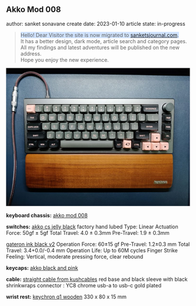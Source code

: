 ## Akko Mod 008

author: sanket sonavane
create date: 2023-01-10
article state: in-progress

> <span style="background-color: #cfe2ff"> Hello! Dear Visitor the site is now migrated to [sanketsjournal.com](https://www.sanketsjournal.com). </span>  
> It has a better design, dark mode, article search and category pages.  
> All my findings and latest adventures will be published on the new address.  
> Hope you enjoy the new experience.  

![mod008](../assets/img/akko-mod008/akko-mod-008-med.jpg)


**keyboard chassis:** 
[akko mod 008](https://en.akkogear.com/product/mod-008/)

**switches:**
[akko cs jelly black](https://en.akkogear.com/product/akko-cs-jelly-black-switch-45pcs/) factory hand lubed
Type: Linear
Actuation Force: 50gf ± 5gf
Total Travel: 4.0 ± 0.3mm
Pre-Travel: 1.9 ± 0.3mm


[gateron ink black v2](https://www.gateron.co/products/gateron-ink-switch?variant=40018061590617)
Operation Force: 60±15 gf
Pre-Travel: 1.2±0.3 mm
Total Travel: 3.4+0.0/-0.4 mm
Operation Life: Up to 60M cycles
Finger Strike Feeling: Vertical, moderate pressing force, clear rebound

**keycaps:**
[akko black and pink](https://en.akkogear.com/product/blackpink-keycap-set-158-key/)

**cable:**
[straight cable from kushcables](https://kushcables.com/products/commissiondesign-your-own-cable)
red base and black sleeve with black shrinkwraps
connector : YC8 chrome 
usb-a to usb-c gold plated

**wrist rest:**
[keychron q1 wooden](https://www.keychron.com/products/keychron-keyboard-wooden-palm-rest)
330 x 80 x 15 mm

